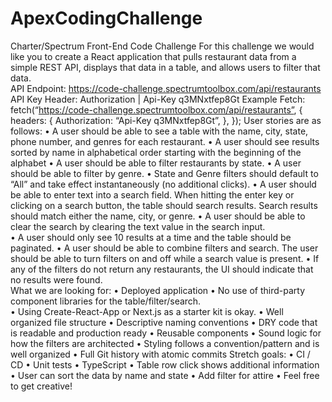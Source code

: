 # ApexCodingChallenge
Charter/Spectrum Front-End Code Challenge 
For this challenge we would like you to create a React application that pulls restaurant data from a simple REST API, displays  that data in a table, and allows users to filter that data.  
API Endpoint: https://code-challenge.spectrumtoolbox.com/api/restaurants 
API Key Header: Authorization | Api-Key q3MNxtfep8Gt 
Example Fetch: 
fetch(“https://code-challenge.spectrumtoolbox.com/api/restaurants”, { 
 headers: { 
 Authorization: “Api-Key q3MNxtfep8Gt”, 
 }, 
}); 
User stories are as follows: 
• A user should be able to see a table with the name, city, state, phone number, and genres for each restaurant. • A user should see results sorted by name in alphabetical order starting with the beginning of the alphabet • A user should be able to filter restaurants by state. 
• A user should be able to filter by genre. 
• State and Genre filters should default to “All” and take effect instantaneously (no additional clicks). • A user should be able to enter text into a search field. When hitting the enter key or clicking on a search  button, the table should search results. Search results should match either the name, city, or genre. • A user should be able to clear the search by clearing the text value in the search input.  
• A user should only see 10 results at a time and the table should be paginated. 
• A user should be able to combine filters and search. The user should be able to turn filters on and off while a  search value is present. 
• If any of the filters do not return any restaurants, the UI should indicate that no results were found.  
What we are looking for: 
• Deployed application 
• No use of third-party component libraries for the table/filter/search.  
• Using Create-React-App or Next.js as a starter kit is okay. 
• Well organized file structure 
• Descriptive naming conventions 
• DRY code that is readable and production ready 
• Reusable components 
• Sound logic for how the filters are architected 
• Styling follows a convention/pattern and is well organized 
• Full Git history with atomic commits 
Stretch goals: 
• CI / CD 
• Unit tests 
• TypeScript 
• Table row click shows additional information 
• User can sort the data by name and state 
• Add filter for attire 
• Feel free to get creative!
